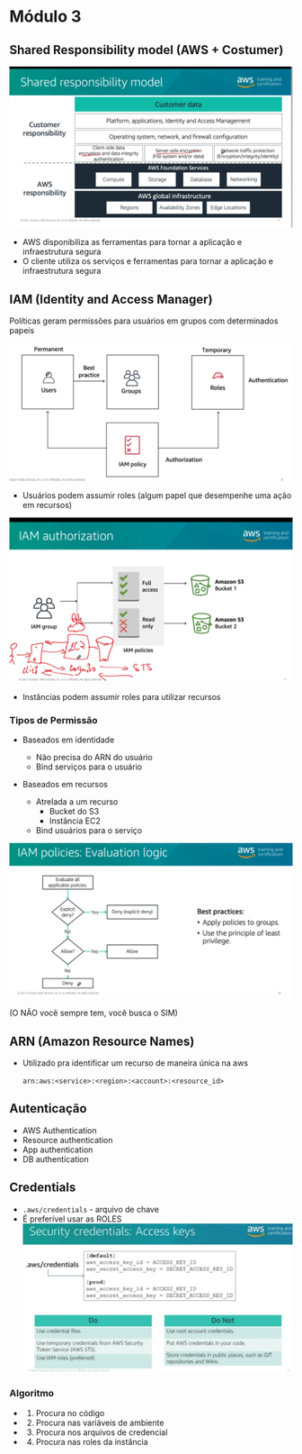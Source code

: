 # Módulo 3

## Shared Responsibility model (AWS + Costumer)

![picture 21](images/feb3b1ac4189c45a8c8ed74b0928328e4bcf51dd32b45699027c56b5d1dcb0ac.png)  

- AWS disponibiliza as ferramentas para tornar a aplicação e infraestrutura segura
- O cliente utiliza os serviços e ferramentas para tornar a aplicação e infraestrutura segura

## IAM (Identity and Access Manager)

Políticas geram permissões para usuários em grupos com determinados papeis

![picture 22](images/f013c0ab04511af06b997691ffc44de7e4ad7e99a0383a9fb3c43d868697c8f2.png)  

- Usuários podem assumir roles (algum papel que desempenhe uma ação em recursos)

![picture 23](images/3fb7256335e035a0032c71a7bf1a24948f12ffaecda3176ef10efdb94e2c20b8.png)  

- Instâncias podem assumir roles para utilizar recursos

### Tipos de Permissão
- Baseados em identidade
  - Não precisa do ARN do usuário
  - Bind serviços para o usuário

- Baseados em recursos
  - Atrelada a um recurso
    - Bucket do S3
    - Instância EC2
  - Bind usuários para o serviço

![picture 24](images/41c89ae3c1d8fb9b2e50a6cf6939968a8e62b5d35a6432ed20911b98609a6637.png)  


(O NÃO você sempre tem, você busca o SIM)

## ARN (Amazon Resource Names)

- Utilizado pra identificar um recurso de maneira única na aws
  
  `arn:aws:<service>:<region>:<account>:<resource_id>`


## Autenticação

- AWS Authentication
- Resource authentication
- App authentication
- DB authentication

## Credentials
- `.aws/credentials` - arquivo de chave
- É preferível usar as ROLES
![picture 25](images/bc57b35d5a0f2f0cee731c64ca9933595545fe423c31f81b01583b99c3f195d9.png)  

### Algoritmo
- 1. Procura no código
- 2. Procura nas variáveis de ambiente
- 3. Procura nos arquivos de credencial
- 4. Procura nas roles da instância